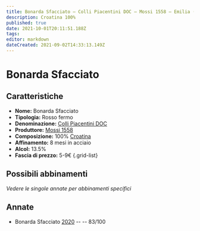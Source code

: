 ```yaml
---
title: Bonarda Sfacciato – Colli Piacentini DOC – Mossi 1558 – Emilia (IT) – 5-9€ – 2★
description: Croatina 100%
published: true
date: 2021-10-01T20:11:51.188Z
tags: 
editor: markdown
dateCreated: 2021-09-02T14:33:13.149Z
---
```


# Bonarda Sfacciato

## Caratteristiche
- **Nome:** Bonarda Sfacciato
- **Tipologia:** Rosso fermo
- **Denominazione:** [Colli Piacentini DOC](/denominazioni/Italia/Emilia/DOC-Colli-Piacentini)
- **Produttore:** [Mossi 1558](/produttori/Italia/Emilia/Mossi-1558) 
- **Composizione:** 100% [Croatina](/vitigni/Italia/croatina)
- **Affinamento:** 8 mesi in acciaio
- **Alcol:** 13.5%
- **Fascia di prezzo:** 5-9€
{.grid-list}

## Possibili abbinamenti
*Vedere le singole annate per abbinamenti specifici*

## Annate

- Bonarda Sfacciato [2020](/vini/Italia/Emilia/Mossi-1558/Bonarda-Sfacciato/2020) -- <span class="star-2"></span> -- 83/100

